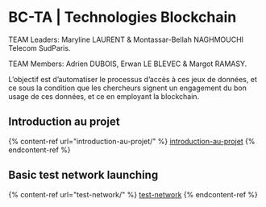 # BC-TA | Technologies Blockchain

TEAM Leaders: Maryline LAURENT & Montassar-Bellah NAGHMOUCHI Telecom SudParis.&#x20;

TEAM Members: Adrien DUBOIS, Erwan LE BLEVEC & Margot RAMASY.

L’objectif est d’automatiser le processus d’accès à ces jeux de données, et ce sous la condition que les chercheurs signent un engagement du bon usage de ces données, et ce en employant la blockchain.

## Introduction au projet

{% content-ref url="introduction-au-projet/" %}
[introduction-au-projet](introduction-au-projet/)
{% endcontent-ref %}

## Basic test network launching

{% content-ref url="test-network/" %}
[test-network](test-network/)
{% endcontent-ref %}
